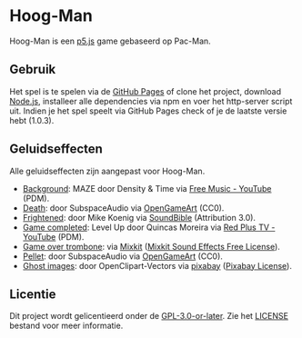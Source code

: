# Hoog-Man
Hoog-Man is een [p5.js](https://p5js.org/) game gebaseerd op Pac-Man.
## Gebruik
Het spel is te spelen via de [GitHub Pages](https://dylansealy.github.io/Hoog-Man/dist/) of clone het project, download [Node.js](https://nodejs.org/en/download/), installeer alle dependencies via npm en voer het http-server script uit. Indien je het spel speelt via GitHub Pages check of je de laatste versie hebt (1.0.3).
## Geluidseffecten
Alle geluidseffecten zijn aangepast voor Hoog-Man.
* [Background](dist/assets/audio/background.webm): MAZE door Density & Time via [Free Music - YouTube](https://www.youtube.com/watch?v=OuRvOCf9mJ4&list=PLwJjxqYuirCLkq42mGw4XKGQlpZSfxsYd&index=3) (PDM).
* [Death](dist/assets/audio/death.webm): door SubspaceAudio via [OpenGameArt](https://opengameart.org/content/512-sound-effects-8-bit-style) (CC0).
* [Frightened](dist/assets/audio/frightened.webm): door Mike Koenig via [SoundBible](http://soundbible.com/1258-Tick-Tock.html) (Attribution 3.0).
* [Game completed](dist/assets/audio/gameCompleted.webm): Level Up door Quincas Moreira via [Red Plus TV - YouTube](https://www.youtube.com/watch?v=5FiWRmMzVbo) (PDM).
* [Game over trombone](dist/assets/audio/gameOver.webm): via [Mixkit](https://mixkit.co/free-sound-effects/game-over) ([Mixkit Sound Effects Free License](https://mixkit.co/license/#sfxFree_)).
* [Pellet](dist/assets/audio/pellet.webm): door SubspaceAudio via [OpenGameArt](https://opengameart.org/content/512-sound-effects-8-bit-style) (CC0).
* [Ghost images](dist/assets/images/): door OpenClipart-Vectors via [pixabay](https://pixabay.com/images/search/pacman/) ([Pixabay License](https://pixabay.com/service/license/)).
## Licentie
Dit project wordt gelicentieerd onder de [GPL-3.0-or-later](https://spdx.org/licenses/LGPL-3.0-or-later.html). Zie het [LICENSE](LICENSE) bestand voor meer informatie.
